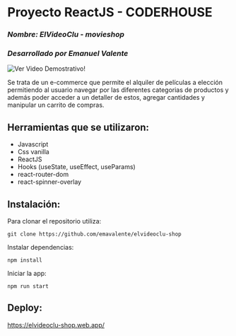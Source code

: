 # Proyecto ReactJS - CODERHOUSE

### _Nombre: ElVideoClu - movieshop_

### _Desarrollado por Emanuel Valente_

![Ver Video Demostrativo!](https://drive.google.com/file/d/15TnJ0lRFSPV39urMTV_4uD83PkCEFw4R/view?usp=sharing)

Se trata de un e-commerce que permite el alquiler de películas a elección permitiendo al usuario navegar por las diferentes categorias de productos y además poder acceder a un detaller de estos, agregar cantidades y manipular un carrito de compras.

## Herramientas que se utilizaron:

- Javascript
- Css vanilla
- ReactJS
- Hooks (useState, useEffect, useParams)
- react-router-dom
- react-spinner-overlay

## Instalación:

Para clonar el repositorio utiliza:

```
git clone https://github.com/emavalente/elvideoclu-shop
```

Instalar dependencias:

```
npm install
```

Iniciar la app:

```
npm run start
```

## Deploy:

https://elvideoclu-shop.web.app/
